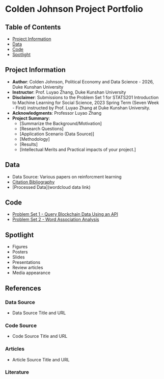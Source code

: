 # Colden Johnson Project Portfolio

## Table of Contents
- [Project Information](https://github.com/Rising-Stars-by-Sunshine/stats201-PS1-ColdenJohnson#Project-Information)
- [Data](https://github.com/Rising-Stars-by-Sunshine/stats201-PS1-ColdenJohnson#data)
- [Code](https://github.com/Rising-Stars-by-Sunshine/stats201-PS1-ColdenJohnson#code)
- [Spotlight](https://github.com/Rising-Stars-by-Sunshine/stats201-PS1-ColdenJohnson#spotlight)


## Project Information
- **Author**: Colden Johnson, Political Economy and Data Science - 2026, Duke Kunshan University
- **Instructor**: Prof. Luyao Zhang, Duke Kunshan University
- **Disclaimer**: Submissions to the Problem Set 1 for STATS201 Introduction to Machine Learning for Social Science, 2023 Spring Term (Seven Week - First) instructed by Prof. Luyao Zhang at Duke Kunshan University.
- **Acknowledgments**: Professor Luyao Zhang
- **Project Summary**: 
  - [Summarize the Background/Motivation]
  - [Research Questions]
  - [Application Scenario (Data Source)]
  - [Methodology]
  - [Results]
  - [Intellectual Merits and Practical impacts of your project.]


## Data
- Data Source: Various papers on reinforcment learning
- [Citation Bibliography](https://github.com/Rising-Stars-by-Sunshine/stats201-PS1-ColdenJohnson/blob/main/data/Queried_Data/Bibliography%20Citations.csv)
- [Processed Data](wordcloud data link)

## Code
- [Problem Set 1 - Query Blockchain Data Using an API](https://colab.research.google.com/drive/1AbYrhP8utbsuXxT5Ef7u3Lua7RlECmSW?usp=sharing)
- [Problem Set 2 - Word Association Analysis](https://colab.research.google.com/drive/1OwKz1WhyP5aiOPkGSp6b57AwLK0DJnOb#scrollTo=cmpxjx_PdB_d)

## Spotlight
- Figures
- Posters
- Slides
- Presentations
- Review articles
- Media appearance

## References

### Data Source
- Data Source Title and URL
### Code Source
- Code Source Title and URL
### Articles
- Article Source Title and URL
### Literature

